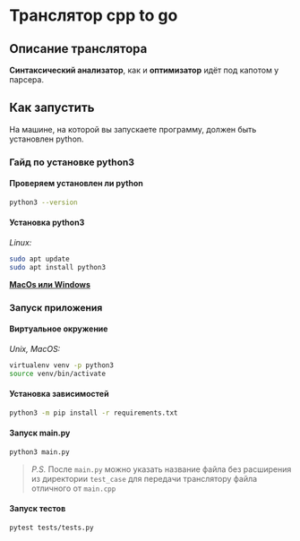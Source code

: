 # Транслятор cpp to go

## Описание транслятора

**Синтаксический анализатор**, как и **оптимизатор**
идёт под капотом у парсера.

## Как запустить

На машине, на которой вы запускаете программу,
должен быть установлен python.

### Гайд по установке python3

#### Проверяем установлен ли python

```sh
python3 --version
```

#### Установка python3

_Linux:_

```sh
sudo apt update
sudo apt install python3
```

[**MacOs или Windows**](https://www.python.org/downloads/)

### Запуск приложения

#### Виртуальное окружение

_Unix, MacOS:_

```sh
virtualenv venv -p python3
source venv/bin/activate
```

#### Установка зависимостей

```sh
python3 -m pip install -r requirements.txt
```

#### Запуск main.py

```sh
python3 main.py
```

> _P.S._ После `main.py` можно указать название файла 
без расширения из директории `test_case` 
для передачи транслятору файла отличного от `main.cpp`

#### Запуск тестов

```sh
pytest tests/tests.py
```